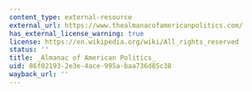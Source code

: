 ```yaml
---
content_type: external-resource
external_url: https://www.thealmanacofamericanpolitics.com/
has_external_license_warning: true
license: https://en.wikipedia.org/wiki/All_rights_reserved
status: ''
title: _Almanac of American Politics_
uid: 86f02193-2e3e-4ace-995a-baa736d85c38
wayback_url: ''
---
```

